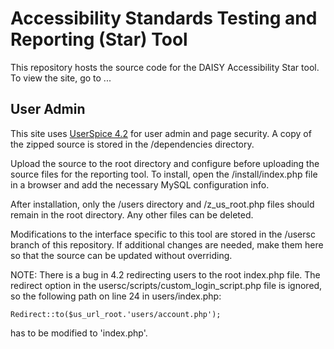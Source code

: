 # Accessibility Standards Testing and Reporting (Star) Tool

This repository hosts the source code for the DAISY Accessibility Star tool. To view the site, go to ...

## User Admin

This site uses [UserSpice 4.2](https://userspice.com) for user admin and page security. A copy of the zipped source is stored in the /dependencies directory.

Upload the source to the root directory and configure before uploading the source files for the reporting tool. To install, open the /install/index.php file in a browser and add the necessary MySQL configuration info.

After installation, only the /users directory and /z_us_root.php files should remain in the root directory. Any other files can be deleted.

Modifications to the interface specific to this tool are stored in the /usersc branch of this repository. If additional changes are needed, make them here so that the source can be updated without overriding.

NOTE: There is a bug in 4.2 redirecting users to the root index.php file. The redirect option in the usersc/scripts/custom_login_script.php file is ignored, so the following path on line 24 in users/index.php:

```
Redirect::to($us_url_root.'users/account.php');
```

has to be modified to 'index.php'.
